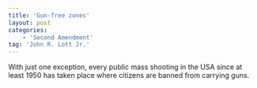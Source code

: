 ```yaml
---
title: 'Gun-free zones'
layout: post
categories:
    - 'Second Amendment'
tag: 'John R. Lott Jr.'
---
```


With just one exception, every public mass shooting in the USA since at least 1950 has taken place where citizens are banned from carrying guns.